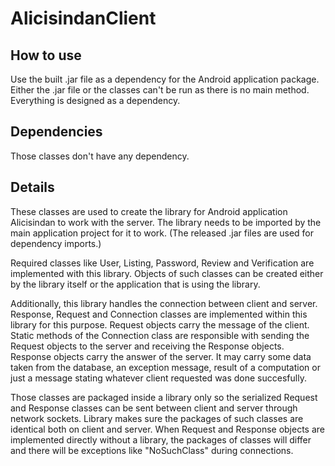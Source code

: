 # AlicisindanClient

## How to use
Use the built .jar file as a dependency for the Android application package.
Either the .jar file or the classes can't be run as there is no main method.
Everything is designed as a dependency.

## Dependencies
Those classes don't have any dependency.

## Details
These classes are used to create the library for Android application Alicisindan to work with the server.
The library needs to be imported by the main application project for it to work. (The released .jar files are used for dependency imports.)

Required classes like User, Listing, Password, Review and Verification are implemented with this library.
Objects of such classes can be created either by the library itself or the application that is using the library.

Additionally, this library handles the connection between client and server.
Response, Request and Connection classes are implemented within this library for this purpose.
Request objects carry the message of the client. Static methods of the Connection class are responsible with sending the Request objects to the server and receiving the Response objects.
Response objects carry the answer of the server. It may carry some data taken from the database, an exception message, result of a computation or just a message stating whatever client requested was done succesfully.

Those classes are packaged inside a library only so the serialized Request and Response classes can be sent between client and server through network sockets. Library makes sure the packages of such classes are identical both on client and server.
When Request and Response objects are implemented directly without a library, the packages of classes will differ and there will be exceptions like "NoSuchClass" during connections.
 
